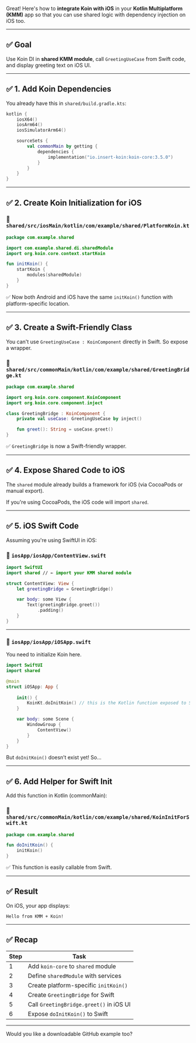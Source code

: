 Great! Here's how to **integrate Koin with iOS** in your **Kotlin Multiplatform (KMM)** app so that you can use shared logic with dependency injection on iOS too.

---

## ✅ Goal

Use Koin DI in **shared KMM module**, call `GreetingUseCase` from Swift code, and display greeting text on iOS UI.

---

## ✅ 1. Add Koin Dependencies

You already have this in `shared/build.gradle.kts`:

```kotlin
kotlin {
    iosX64()
    iosArm64()
    iosSimulatorArm64()

    sourceSets {
        val commonMain by getting {
            dependencies {
                implementation("io.insert-koin:koin-core:3.5.0")
            }
        }
    }
}
```

---

## ✅ 2. Create Koin Initialization for iOS

### 📄 `shared/src/iosMain/kotlin/com/example/shared/PlatformKoin.kt`

```kotlin
package com.example.shared

import com.example.shared.di.sharedModule
import org.koin.core.context.startKoin

fun initKoin() {
    startKoin {
        modules(sharedModule)
    }
}
```

✅ Now both Android and iOS have the same `initKoin()` function with platform-specific location.

---

## ✅ 3. Create a Swift-Friendly Class

You can't use `GreetingUseCase : KoinComponent` directly in Swift. So expose a wrapper.

### 📄 `shared/src/commonMain/kotlin/com/example/shared/GreetingBridge.kt`

```kotlin
package com.example.shared

import org.koin.core.component.KoinComponent
import org.koin.core.component.inject

class GreetingBridge : KoinComponent {
    private val useCase: GreetingUseCase by inject()

    fun greet(): String = useCase.greet()
}
```

✅ `GreetingBridge` is now a Swift-friendly wrapper.

---

## ✅ 4. Expose Shared Code to iOS

The `shared` module already builds a framework for iOS (via CocoaPods or manual export).

If you're using CocoaPods, the iOS code will import `shared`.

---

## ✅ 5. iOS Swift Code

Assuming you're using SwiftUI in iOS:

### 📄 `iosApp/iosApp/ContentView.swift`

```swift
import SwiftUI
import shared // ← import your KMM shared module

struct ContentView: View {
    let greetingBridge = GreetingBridge()

    var body: some View {
        Text(greetingBridge.greet())
            .padding()
    }
}
```

---

### 📄 `iosApp/iosApp/iOSApp.swift`

You need to initialize Koin here.

```swift
import SwiftUI
import shared

@main
struct iOSApp: App {
    
    init() {
        KoinKt.doInitKoin() // this is the Kotlin function exposed to Swift
    }

    var body: some Scene {
        WindowGroup {
            ContentView()
        }
    }
}
```

But `doInitKoin()` doesn’t exist yet! So…

---

## ✅ 6. Add Helper for Swift Init

Add this function in Kotlin (commonMain):

### 📄 `shared/src/commonMain/kotlin/com/example/shared/KoinInitForSwift.kt`

```kotlin
package com.example.shared

fun doInitKoin() {
    initKoin()
}
```

✅ This function is easily callable from Swift.

---

## ✅ Result

On iOS, your app displays:

```
Hello from KMM + Koin!
```

---

## ✅ Recap

| Step | Task                                    |
| ---- | --------------------------------------- |
| 1    | Add `koin-core` to `shared` module      |
| 2    | Define `sharedModule` with services     |
| 3    | Create platform-specific `initKoin()`   |
| 4    | Create `GreetingBridge` for Swift       |
| 5    | Call `GreetingBridge.greet()` in iOS UI |
| 6    | Expose `doInitKoin()` to Swift          |

---

Would you like a downloadable GitHub example too?
